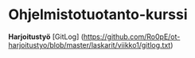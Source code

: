 # Ohjelmistotuotanto-kurssi

**Harjoitustyö**
[GitLog] (https://github.com/Ro0pE/ot-harjoitustyo/blob/master/laskarit/viikko1/gitlog.txt)
